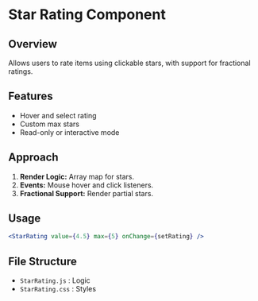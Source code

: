 # Star Rating Component

## Overview
Allows users to rate items using clickable stars, with support for fractional ratings.

## Features
- Hover and select rating
- Custom max stars
- Read-only or interactive mode

## Approach
1. **Render Logic:** Array map for stars.
2. **Events:** Mouse hover and click listeners.
3. **Fractional Support:** Render partial stars.

## Usage
```jsx
<StarRating value={4.5} max={5} onChange={setRating} />
```

## File Structure
- `StarRating.js` : Logic
- `StarRating.css` : Styles
